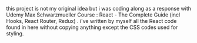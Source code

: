 this project is not my original idea but i was coding along as a response with Udemy Max Schwarzmueller Course :  React - The Complete Guide (incl Hooks, React Router, Redux) . i've written by myself all the React code found in here  without copying anything except the CSS codes used for styling.
